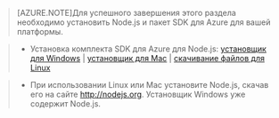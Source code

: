> [AZURE.NOTE]Для успешного завершения этого раздела необходимо установить Node.js и пакет SDK для Azure для вашей платформы.

>* Установка комплекта SDK для Azure для Node.js: <a href="http://go.microsoft.com/fwlink/?LinkId=254279">установщик для Windows</a> | <a href="http://go.microsoft.com/fwlink/?LinkId=253471">установщик для Mac</a> | <a href="http://go.microsoft.com/fwlink/?LinkId=253472">скачивание файлов для Linux</a></li>

>* При использовании Linux или Mac установите Node.js, скачав его на сайте <a href="http://nodejs.org">http://nodejs.org</a>. Установщик Windows уже содержит Node.js.

<!---HONumber=July15_HO3-->